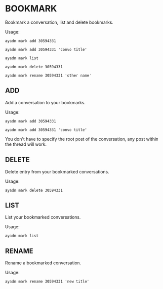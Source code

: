 # BOOKMARK

Bookmark a conversation, list and delete bookmarks.

Usage:

`ayadn mark add 30594331`

`ayadn mark add 30594331 'convo title'`

`ayadn mark list`

`ayadn mark delete 30594331`

`ayadn mark rename 30594331 'other name'`

## ADD

Add a conversation to your bookmarks.

Usage:

`ayadn mark add 30594331`

`ayadn mark add 30594331 'convo title'`

You don't have to specify the root post of the conversation, any post within the thread will work.

## DELETE

Delete entry from your bookmarked conversations.

Usage:

`ayadn mark delete 30594331`

## LIST

List your bookmarked conversations.

Usage:

`ayadn mark list`

## RENAME

Rename a bookmarked conversation.

Usage:

`ayadn mark rename 30594331 'new title'`
